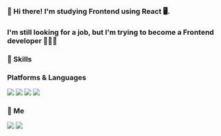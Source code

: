 ### 👋  Hi there! I'm studying Frontend using React 🖥.  
### I'm still looking for a job, but I'm trying to become a Frontend developer 👩🏻‍💻

### 💪 Skills

### Platforms & Languages 
<p>
<img src="https://img.shields.io/badge/React-4ea1d3?style=flat-square&logo=React&logoColor=darkblue"/>
<img src="https://img.shields.io/badge/Javascript-f6ea8c?style=flat-square&logo=Javascript&logoColor=yellow"/>
<img src="https://img.shields.io/badge/Typescript-9baec8?style=flat-square&logo=Typescript&logoColor=blue"/>
<img src="https://img.shields.io/badge/Python-D1B6E1?style=flat-square&logo=Python&logoColor=white"/>
</p>

### 👤  Me
<a href="https://chaechaes-itlab.tistory.com/"><img src="https://img.shields.io/badge/Blog-F17F42?style=flat-square&logo=TV Time&logoColor=white"/></a>
<a href="mailto:pcyeon07@gmail.com"><img src="https://img.shields.io/badge/Gmail-c03546?style=flat-square&logo=Gmail&logoColor=white"/></a>
